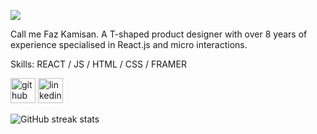 ![](https://user-images.githubusercontent.com/7280074/126980899-9232b6fb-45df-4759-934a-7b923c1a9673.png)

Call me Faz Kamisan. A T-shaped product designer with over 8 years of experience specialised in React.js and micro interactions.

Skills: REACT / JS / HTML / CSS / FRAMER



[<img src='https://cdn.jsdelivr.net/npm/simple-icons@3.0.1/icons/github.svg' alt='github' height='40'>](https://github.com/fazkamisan)  [<img src='https://cdn.jsdelivr.net/npm/simple-icons@3.0.1/icons/linkedin.svg' alt='linkedin' height='40'>](https://www.linkedin.com/in/https://www.linkedin.com/in/fazkamisan//)  

![GitHub streak stats](https://github-readme-streak-stats.herokuapp.com/?user=fazkamisan) 
